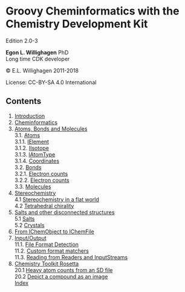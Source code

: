 # Groovy Cheminformatics with the Chemistry Development Kit

Edition 2.0-3

**Egon L. Willighagen** PhD<br />
Long time CDK developer

© E.L. Willighagen 2011-2018

License: CC-BY-SA 4.0 International

## Contents

1. [Introduction](introduction.i.md) <br />
2. [Cheminformatics](cheminfo.i.md) <br />
3. [Atoms, Bonds and Molecules](atomsbonds.i.md) <br />
3.1. [Atoms](atomsbonds.i.md#atoms) <br />
3.1.1. [IElement](atomsbonds.i.md#ielement) <br />
3.1.2. [IIsotope](atomsbonds.i.md#iisotope) <br />
3.1.3. [IAtomType](atomsbonds.i.md#iatomtype) <br />
3.1.4. [Coordinates](atomsbonds.i.md#coordinates) <br />
3.2. [Bonds](atomsbonds.i.md#bonds) <br />
3.2.1. [Electron counts](atomsbonds.i.md#electron-counts) <br />
3.2.2. [Electron counts](atomsbonds.i.md#bond-stereochemistry) <br />
3.3. [Molecules](atomsbonds.i.md#molecules) <br />
4. [Stereochemistry](stereo.i.md) <br />
4.1 [Stereochemistry in a flat world](stereo.i.md#stereochemistry-in-a-flat-world) <br />
4.2 [Tetrahedral chirality](stereo.i.md#tetrahedral-chirality) <br />
5. [Salts and other disconnected structures](salts.i.md) <br />
5.1 [Salts](salts.i.md#salts) <br />
5.2 [Crystals](salts.i.md#crystals) <br />
9. [From IChemObject to IChemFile](chemobject.i.md) <br />
11. [Input/Output](io.i.md) <br />
11.1. [File Format Detection](io.i.md#file-format-detection) <br />
11.2. [Custom format matchers](io.i.md#custom-format-matchers) <br />
11.3. [Reading from Readers and InputStreams](io.i.md#reading-from-readers-and-inputstreams) <br />
20. [Chemistry Toolkit Rosetta](ctr.i.md) <br />
20.1 [Heavy atom counts from an SD file](ctr.i.md#heavy-atom-counts-from-an-sd-file) <br />
20.2 [Depict a compound as an image](ctr.i.md#depict-a-compound-as-an-image) <br />
[Index](indexList.i.md) <br />
